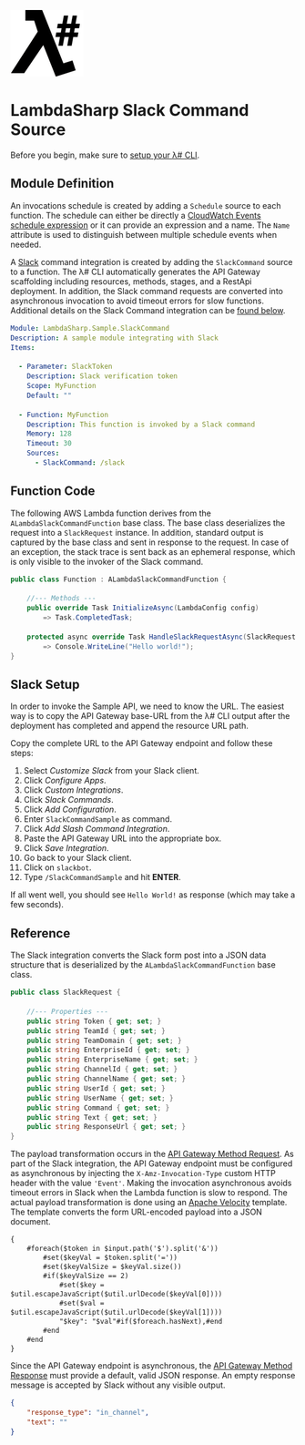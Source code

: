 ![λ#](../../Docs/LambdaSharp_v2_small.png)

# LambdaSharp Slack Command Source

Before you begin, make sure to [setup your λ# CLI](../../Docs/ReadMe.md).

## Module Definition

An invocations schedule is created by adding a `Schedule` source to each function. The schedule can either be directly a [CloudWatch Events schedule expression](https://docs.aws.amazon.com/AmazonCloudWatch/latest/events/ScheduledEvents.html) or it can provide an expression and a name. The `Name` attribute is used to distinguish between multiple schedule events when needed.

A [Slack](https://slack.com) command integration is created by adding the `SlackCommand` source to a function. The λ# CLI automatically generates the API Gateway scaffolding including resources, methods, stages, and a RestApi deployment. In addition, the Slack command requests are converted into asynchronous invocation to avoid timeout errors for slow functions. Additional details on the Slack Command integration can be [found below](#reference).

```yaml
Module: LambdaSharp.Sample.SlackCommand
Description: A sample module integrating with Slack
Items:

  - Parameter: SlackToken
    Description: Slack verification token
    Scope: MyFunction
    Default: ""

  - Function: MyFunction
    Description: This function is invoked by a Slack command
    Memory: 128
    Timeout: 30
    Sources:
      - SlackCommand: /slack
```

## Function Code

The following AWS Lambda function derives from the `ALambdaSlackCommandFunction` base class. The base class deserializes the request into a `SlackRequest` instance. In addition, standard output is captured by the base class and sent in response to the request. In case of an exception, the stack trace is sent back as an ephemeral response, which is only visible to the invoker of the Slack command.

```csharp
public class Function : ALambdaSlackCommandFunction {

    //--- Methods ---
    public override Task InitializeAsync(LambdaConfig config)
        => Task.CompletedTask;

    protected async override Task HandleSlackRequestAsync(SlackRequest request)
        => Console.WriteLine("Hello world!");
}
```

## Slack Setup

In order to invoke the Sample API, we need to know the URL. The easiest way is to copy the API Gateway base-URL
from the λ# CLI output after the deployment has completed and append the resource URL path.

Copy the complete URL to the API Gateway endpoint and follow these steps:
1. Select *Customize Slack* from your Slack client.
1. Click *Configure Apps*.
1. Click *Custom Integrations*.
1. Click *Slack Commands*.
1. Click *Add Configuration*.
1. Enter `SlackCommandSample` as command.
1. Click *Add Slash Command Integration*.
1. Paste the API Gateway URL into the appropriate box.
1. Click *Save Integration*.
1. Go back to your Slack client.
1. Click on `slackbot`.
1. Type `/SlackCommandSample` and hit **ENTER**.

If all went well, you should see `Hello World!` as response (which may take a few seconds).

## Reference

The Slack integration converts the Slack form post into a JSON data structure that is deserialized by the `ALambdaSlackCommandFunction` base class.

```csharp
public class SlackRequest {

    //--- Properties ---
    public string Token { get; set; }
    public string TeamId { get; set; }
    public string TeamDomain { get; set; }
    public string EnterpriseId { get; set; }
    public string EnterpriseName { get; set; }
    public string ChannelId { get; set; }
    public string ChannelName { get; set; }
    public string UserId { get; set; }
    public string UserName { get; set; }
    public string Command { get; set; }
    public string Text { get; set; }
    public string ResponseUrl { get; set; }
}
```

The payload transformation occurs in the [API Gateway Method Request](https://docs.aws.amazon.com/apigateway/latest/developerguide/api-gateway-method-settings-method-request.html). As part of the Slack integration, the API Gateway endpoint must be configured as asynchronous by injecting the `X-Amz-Invocation-Type` custom HTTP header with the value `'Event'`. Making the invocation asynchronous avoids timeout errors in Slack when the Lambda function is slow to respond. The actual payload transformation is done using an [Apache Velocity](http://velocity.apache.org/) template. The template converts the form URL-encoded payload into a JSON document.

```
{
    #foreach($token in $input.path('$').split('&'))
        #set($keyVal = $token.split('='))
        #set($keyValSize = $keyVal.size())
        #if($keyValSize == 2)
            #set($key = $util.escapeJavaScript($util.urlDecode($keyVal[0])))
            #set($val = $util.escapeJavaScript($util.urlDecode($keyVal[1])))
            "$key": "$val"#if($foreach.hasNext),#end
        #end
    #end
}
```

Since the API Gateway endpoint is asynchronous, the [API Gateway Method Response](https://docs.aws.amazon.com/apigateway/latest/developerguide/api-gateway-method-settings-method-response.html) must provide a default, valid JSON response. An empty response message is accepted by Slack without any visible output.

```json
{
    "response_type": "in_channel",
    "text": ""
}
```
